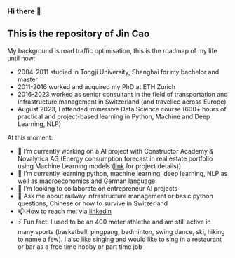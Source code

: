 ### Hi there 👋

## This is the repository of Jin Cao

My background is road traffic optimisation, this is the roadmap of my life until now: 
- 2004-2011 studied in Tongji University, Shanghai for my bachelor and master
- 2011-2016 worked and acquired my PhD at ETH Zurich
- 2016-2023 worked as senior consultant in the field of transportation and infrastructure management in Switzerland (and travelled across Europe)
- August 2023, I attended immersive Data Science course (600+ hours of practical and project-based learning in Python, Machine and Deep Learning, NLP)

At this moment:

- 🔭 I’m currently working on a AI project with Constructor Academy & Novalytica AG (Energy consumption forecast in real estate portfolio using Machine Learning models ([link](https://drive.google.com/file/d/1kwhdDiy8Aj0aZasVVxlC1BDsACVn_h7N/view?usp=drive_link) for project details))
- 🌱 I’m currently learning python, machine learning, deep learning, NLP as well as macroeconomics and German language 
- 👯 I’m looking to collaborate on entrepreneur AI projects
- 💬 Ask me about railway infrastructure management or basic python questions, Chinese or how to survive in Switzerland
- 📫 How to reach me: via [linkedin](https://www.linkedin.com/in/jincao1988/)
- ⚡ Fun fact: I used to be an 400 meter athlethe and am still active in many sports (basketball, pingpang, badminton, swing dance, ski, hiking to name a few). I also like singing and would like to sing in a restaurant or bar as a free time hobby or part time job
